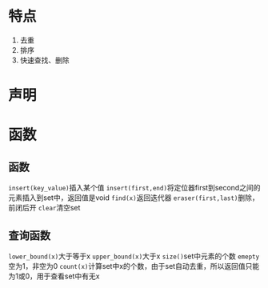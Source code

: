 # 特点  
  
1. 去重
2. 排序
3. 快速查找、删除
  
# 声明  
  
# 函数  
  
## 函数  
  
`insert(key_value)`插入某个值
`insert(first,end)`将定位器first到second之间的元素插入到set中，返回值是void
`find(x)`返回迭代器
`eraser(first,last)`删除，前闭后开
`clear`清空set
  
## 查询函数  
  
`lower_bound(x)`大于等于x
`upper_bound(x)`大于x
`size()`set中元素的个数
`emepty`空为1，非空为0
`count(x)`计算set中x的个数，由于set自动去重，所以返回值只能为1或0，用于查看set中有无x